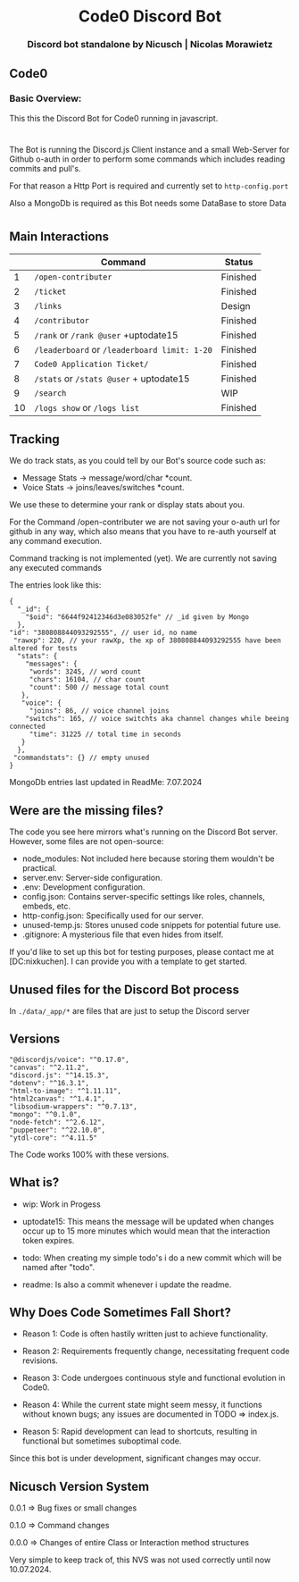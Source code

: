 <div align="center">
<h1>Code0 Discord Bot</h1>
<h3>Discord bot standalone by Nicusch | Nicolas Morawietz</h3>
</div>

## Code0

### Basic Overview:

This this the Discord Bot for Code0 running in javascript.
#
The Bot is running the Discord.js Client instance and a small Web-Server for Github o-auth in order to perform some commands which includes reading commits and pull's.

For that reason a Http Port is required and currently set to `http-config.port`

Also a MongoDb is required as this Bot needs some DataBase to store Data
#

## Main Interactions

|     | Command                                      | Status       |
| --- | ---------------------------------------------| ------------ |
| 1   | `/open-contributer`                          | Finished     |
| 2   | `/ticket`                                    | Finished     |
| 3   | `/links`                                     | Design       |
| 4   | `/contributor`                               | Finished     |
| 5   | `/rank` or `/rank @user` +uptodate15         | Finished     |
| 6   | `/leaderboard` or `/leaderboard limit: 1-20` | Finished     |
| 7   | `Code0 Application Ticket/`                  | Finished     |
| 8   | `/stats` or `/stats @user` + uptodate15      | Finished     |
| 9   | `/search`                                    | WIP          |
| 10  | `/logs show` or `/logs list`                 | Finished     |


## Tracking

We do track stats, as you could tell by our Bot's source code such as:

- Message Stats -> message/word/char *count.
- Voice Stats -> joins/leaves/switches *count.

We use these to determine your rank or display stats about you.

For the Command /open-contributer we are not saving your o-auth url for github in any way,
which also means that you have to re-auth yourself at any command execution.

Command tracking is not implemented (yet).
We are currently not saving any executed commands

The entries look like this:

    {
      "_id": {
        "$oid": "6644f92412346d3e083052fe" // _id given by Mongo
      },
    "id": "380808844093292555", // user id, no name
     "rawxp": 220, // your rawXp, the xp of 380808844093292555 have been altered for tests
      "stats": {
        "messages": {
         "words": 3245, // word count
         "chars": 16104, // char count
         "count": 500 // message total count
       },
       "voice": {
         "joins": 86, // voice channel joins
        "switchs": 165, // voice switchts aka channel changes while beeing connected
         "time": 31225 // total time in seconds
       }
      },
     "commandstats": {} // empty unused
    }

MongoDb entries last updated in ReadMe: 7.07.2024

## Were are the missing files?

The code you see here mirrors what's running on the Discord Bot server. However, some files are not open-source:

- node_modules: Not included here because storing them wouldn't be practical.
- server.env: Server-side configuration.
- .env: Development configuration.
- config.json: Contains server-specific settings like roles, channels, embeds, etc.
- http-config.json: Specifically used for our server.
- unused-temp.js: Stores unused code snippets for potential future use.
- .gitignore: A mysterious file that even hides from itself.

If you'd like to set up this bot for testing purposes, please contact me at [DC:nixkuchen]. I can provide you with a template to get started.

## Unused files for the Discord Bot process

In `./data/_app/*` are files that are just to setup the Discord server

## Versions

    "@discordjs/voice": "^0.17.0",
    "canvas": "^2.11.2",
    "discord.js": "^14.15.3",
    "dotenv": "^16.3.1",
    "html-to-image": "^1.11.11",
    "html2canvas": "^1.4.1",
    "libsodium-wrappers": "^0.7.13",
    "mongo": "^0.1.0",
    "node-fetch": "^2.6.12",
    "puppeteer": "^22.10.0",
    "ytdl-core": "^4.11.5"

The Code works 100% with these versions.

## What is?

- wip: Work in Progess

- uptodate15: This means the message will be updated when changes occur up to 15 more minutes which would mean that the interaction token expires.

- todo: When creating my simple todo's i do a new commit which will be named after "todo".

- readme: Is also a commit whenever i update the readme.

## Why Does Code Sometimes Fall Short?

- Reason 1: Code is often hastily written just to achieve functionality.

- Reason 2: Requirements frequently change, necessitating frequent code revisions.

- Reason 3: Code undergoes continuous style and functional evolution in Code0.

- Reason 4: While the current state might seem messy, it functions without known bugs; any issues are documented in TODO => index.js.

- Reason 5: Rapid development can lead to shortcuts, resulting in functional but sometimes suboptimal code.

Since this bot is under development, significant changes may occur.

## Nicusch Version System

0.0.1 => Bug fixes or small changes

0.1.0 => Command changes

0.0.0 => Changes of entire Class or Interaction method structures

Very simple to keep track of, this NVS was not used correctly until now 10.07.2024.